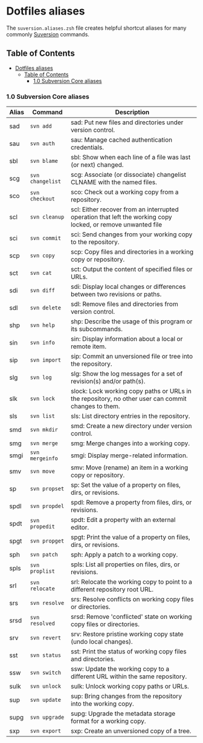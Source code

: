 # Dotfiles aliases

The `suversion.aliases.zsh` file creates helpful shortcut aliases for many
commonly [Suversion](https://subversion.apache.org) commands.

## Table of Contents

- [Dotfiles aliases](#dotfiles-aliases)
  - [Table of Contents](#table-of-contents)
    - [1.0 Subversion Core aliases](#10-subversion-core-aliases)

### 1.0 Subversion Core aliases

| Alias | Command                                  | Description                                        |
| ----- | ---------------------------------------- | -------------------------------------------------- |
| sad    | `svn add`         |  sad: Put new files and directories under version control.  |
| sau    | `svn auth`        |  sau: Manage cached authentication credentials.  |
| sbl    | `svn blame`       |  sbl: Show when each line of a file was last (or next) changed.  |
| scg    | `svn changelist`  |  scg: Associate (or dissociate) changelist CLNAME with the named files.  |
| sco    | `svn checkout`    |  sco: Check out a working copy from a repository.  |
| scl    | `svn cleanup`     |  scl: Either recover from an interrupted operation that left the working copy locked, or remove unwanted file  |
| sci    | `svn commit`      |  sci: Send changes from your working copy to the repository.  |
| scp    | `svn copy`        |  scp: Copy files and directories in a working copy or repository.  |
| sct    | `svn cat`         |  sct: Output the content of specified files or URLs.  |
| sdi    | `svn diff`        |  sdi: Display local changes or differences between two revisions or paths.  |
| sdl    | `svn delete`      |  sdl: Remove files and directories from version control.  |
| shp    | `svn help`        |  shp: Describe the usage of this program or its subcommands.  |
| sin    | `svn info`        |  sin: Display information about a local or remote item.  |
| sip    | `svn import`      |  sip: Commit an unversioned file or tree into the repository.  |
| slg    | `svn log`         |  slg: Show the log messages for a set of revision(s) and/or path(s).  |
| slk    | `svn lock`        |  slock: Lock working copy paths or URLs in the repository, no other user can commit changes to them.  |
| sls    | `svn list`        |  sls: List directory entries in the repository.  |
| smd    | `svn mkdir`       |  smd: Create a new directory under version control.  |
| smg    | `svn merge`       |  smg: Merge changes into a working copy.  |
| smgi   | `svn mergeinfo`   |  smgi: Display merge-related information.  |
| smv    | `svn move`        |  smv: Move (rename) an item in a working copy or repository.  |
| sp     | `svn propset`     |  sp: Set the value of a property on files, dirs, or revisions.  |
| spdl   | `svn propdel`     |  spdl: Remove a property from files, dirs, or revisions.  |
| spdt   | `svn propedit`    |  spdt: Edit a property with an external editor.  |
| spgt   | `svn propget`     |  spgt: Print the value of a property on files, dirs, or revisions.  |
| sph    | `svn patch`       |  sph: Apply a patch to a working copy.  |
| spls   | `svn proplist`    |  spls: List all properties on files, dirs, or revisions.  |
| srl    | `svn relocate`    |  srl: Relocate the working copy to point to a different repository root URL.  |
| srs    | `svn resolve`     |  srs: Resolve conflicts on working copy files or directories.  |
| srsd   | `svn resolved`    |  srsd: Remove 'conflicted' state on working copy files or directories.  |
| srv    | `svn revert`      |  srv: Restore pristine working copy state (undo local changes).  |
| sst    | `svn status`      |  sst: Print the status of working copy files and directories.  |
| ssw    | `svn switch`      |  ssw: Update the working copy to a different URL within the same repository.  |
| sulk   | `svn unlock`      |  sulk: Unlock working copy paths or URLs.  |
| sup    | `svn update`      |  sup: Bring changes from the repository into the working copy.  |
| supg   | `svn upgrade`     |  supg: Upgrade the metadata storage format for a working copy.  |
| sxp    | `svn export`      |  sxp: Create an unversioned copy of a tree.  |
